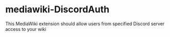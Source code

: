 # mediawiki-DiscordAuth
This MediaWiki extension should allow users from specified Discord server access to your wiki
